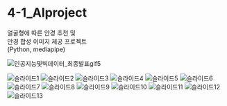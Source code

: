 # 4-1_AIproject
얼굴형에 따른 안경 추천 및 <br> 안경 합성 이미지 제공 프로젝트<br>
(Python, mediapipe)

![인공지능및빅데이터_최종발표gif5](https://github.com/everydayday/4-1_AIproject/assets/96685431/9a22cc59-c0d1-45a5-9178-98f445237b2a)



![슬라이드1](https://github.com/everydayday/4-1_AIproject/assets/96685431/ae7a3d79-f250-40af-b98a-b1fb852c31ad)
![슬라이드2](https://github.com/everydayday/4-1_AIproject/assets/96685431/dd93c5d9-442f-4a9f-9870-927384a91fec)
![슬라이드3](https://github.com/everydayday/4-1_AIproject/assets/96685431/3948aed1-7ab3-48c5-9f20-554babb12692)
![슬라이드4](https://github.com/everydayday/4-1_AIproject/assets/96685431/6d549a01-1858-4ec2-89ff-7765a732721f)
![슬라이드5](https://github.com/everydayday/4-1_AIproject/assets/96685431/2057172e-6888-4929-9634-b1b9c0b515d7)
![슬라이드6](https://github.com/everydayday/4-1_AIproject/assets/96685431/bb5a7963-e496-4cdc-b6e4-e99c6feabd39)
![슬라이드7](https://github.com/everydayday/4-1_AIproject/assets/96685431/a93143d7-7271-4636-a9f7-c8e64f6cf9f8)
![슬라이드8](https://github.com/everydayday/4-1_AIproject/assets/96685431/40ec8ee6-f9cf-4e98-b33b-54c298a2b2cd)
![슬라이드9](https://github.com/everydayday/4-1_AIproject/assets/96685431/c21ca411-0173-4248-b6bf-400b51d53c4c)
![슬라이드10](https://github.com/everydayday/4-1_AIproject/assets/96685431/bb443683-4730-4f90-8499-f6f177879bfa)
![슬라이드11](https://github.com/everydayday/4-1_AIproject/assets/96685431/8024e979-9ea2-4fc8-8aa2-ffdfb7fb4282)
![슬라이드12](https://github.com/everydayday/4-1_AIproject/assets/96685431/c1b46f0d-29e5-49cf-bd32-0cc895d2c87e)
![슬라이드13](https://github.com/everydayday/4-1_AIproject/assets/96685431/59772cf7-1a5c-4161-bf34-c48cfbcfd8cc)













